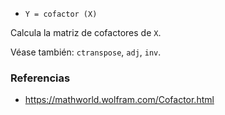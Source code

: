 * `Y = cofactor (X)`

Calcula la matriz de cofactores de `X`.

Véase también: `ctranspose`, `adj`, `inv`.

### Referencias

* https://mathworld.wolfram.com/Cofactor.html

